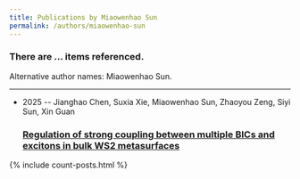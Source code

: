 ```yaml
---
title: Publications by Miaowenhao Sun
permalink: /authors/miaowenhao-sun
---
```


<h3 id="number-posts">There are ... items referenced.</h3>
<p id='info-authors'>Alternative author names: Miaowenhao Sun.</p>
<hr />
<ul class="post-list">
<li><span class='post-meta'>2025 -- Jianghao Chen, Suxia Xie, Miaowenhao Sun, Zhaoyou Zeng, Siyi Sun, Xin Guan</span><h3><a class='post-link' href="{{ site.baseurl }}/regulation-of-strong-coupling-between-multiple-bics-and-excitons-in-bulk-ws2-metasurfaces">Regulation of strong coupling between multiple BICs and excitons in bulk WS2 metasurfaces</a></h3></li>

</ul>
{% include count-posts.html %}
